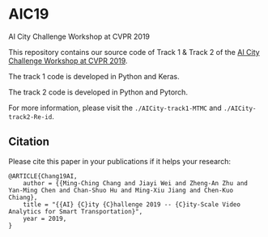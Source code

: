# AIC19
AI City Challenge Workshop at CVPR 2019

This repository contains our source code of Track 1 & Track 2 of the [AI City Challenge Workshop at CVPR 2019](https://www.aicitychallenge.org/).

The track 1 code is developed in Python and Keras.   

The track 2 code is developed in Python and Pytorch.

For more information, please visit the `./AICity-track1-MTMC` and `./AICity-track2-Re-id`.

## Citation
Please cite this paper in your publications if it helps your research:    
```
@ARTICLE{Chang19AI,
    author = {{Ming-Ching Chang and Jiayi Wei and Zheng-An Zhu and Yan-Ming Chen and Chan-Shuo Hu and Ming-Xiu Jiang and Chen-Kuo Chiang},
    title = "{{AI} {C}ity {C}hallenge 2019 -- {C}ity-Scale Video Analytics for Smart Transportation}",
    year = 2019,
}
```
